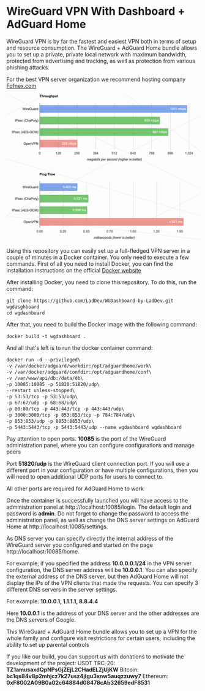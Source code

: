 # WireGuard VPN With Dashboard + AdGuard Home

WireGuard VPN is by far the fastest and easiest VPN both in terms of setup and resource consumption. 
The WireGuard + AdGuard Home bundle allows you to set up a private, 
private local network with maximum bandwidth, protected from advertising and tracking, 
as well as protection from various phishing attacks.

For the best VPN server organization we recommend hosting company [Fofnex.com](https://fornex.com/c/fff118/)

![WireGuard Chart](charts.png)

Using this repository you can easily set up a full-fledged VPN server in a couple of minutes in a Docker container. You only need to execute a few commands.
First of all you need to install Docker, you can find the installation instructions on the official [Docker website](https://docs.docker.com/engine/install/)

After installing Docker, you need to clone this repository. To do this, run the command:

```shell
git clone https://github.com/LadDev/WGDashboard-by-LadDev.git wgdasghboard
cd wgdashboard
```
After that, you need to build the Docker image with the following command:

```shell
docker build -t wgdashboard .
```
And all that's left is to run the docker container command:
```shell
docker run -d --privileged\
-v /var/docker/adguard/workdir:/opt/adguardhome/work\
-v /var/docker/adguard/confdir:/opt/adguardhome/conf\
-v /var/www/api/db:/data/db\
-p 10085:10085 -p 51820:51820/udp\
--restart unless-stopped\
-p 53:53/tcp -p 53:53/udp\
-p 67:67/udp -p 68:68/udp\
-p 80:80/tcp -p 443:443/tcp -p 443:443/udp\
-p 3000:3000/tcp -p 853:853/tcp -p 784:784/udp\
-p 853:853/udp -p 8853:8853/udp\
-p 5443:5443/tcp -p 5443:5443/udp --name wgdashboard wgdashboard
```

Pay attention to open ports. **10085** is the port of the WireGuard administration panel, where you can configure configurations and manage peers

Port **51820/udp** is the WireGuard client connection port. If you will use a different port in your configuration or have multiple configurations, 
then you will need to open additional UDP ports for users to connect to.


All other ports are required for AdGuard Home to work

Once the container is successfully launched you will have access to the administration panel at http://localhost:10085/login.
The default login and password is **admin**. Do not forget to change the password to access the administration panel, 
as well as change the DNS server settings on AdGuard Home at http://localhost:10085/settings.

As DNS server you can specify directly the internal address of the WireGuard server you configured and started on the page http://localhost:10085/home.

For example, if you specified the address **10.0.0.0.1/24** in the VPN server configuration, 
the DNS server address will be **10.0.0.1**. 
You can also specify the external address of the DNS server, 
but then AdGuard Home will not display the IPs of the VPN clients that made the requests. 
You can specify 3 different DNS servers in the server settings. 

For example: **10.0.0.1, 1.1.1.1, 8.8.4.4**

Here **10.0.0.1** is the address of your DNS server and the other addresses are the DNS servers of Google.

This WireGuard + AdGuard Home bundle allows you to set up a VPN for the whole family and configure visit restrictions for certain users, including the ability to set up parental controls


If you like our build, you can support us with donations to motivate the development of the project:
USDT TRC-20: **TZ1amusaxdQpNPsGjZEjL2CHadELZjUjKW**
Bitcoin: **bc1qs84v8p2mhjcz7k27usz4jlgu3xnw5auqzzuwy7**
Ethereum: **0xF8002A09B0a02c64884d08478cAb32659edF8531**
